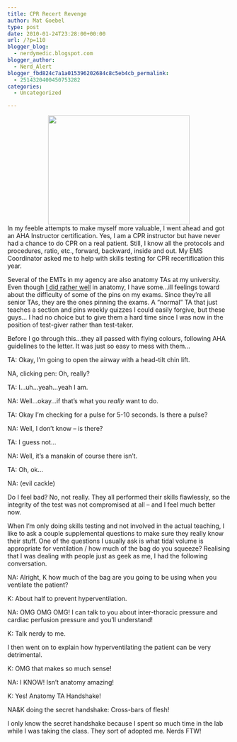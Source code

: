 ```yaml
---
title: CPR Recert Revenge
author: Mat Goebel
type: post
date: 2010-01-24T23:28:00+00:00
url: /?p=110
blogger_blog:
  - nerdymedic.blogspot.com
blogger_author:
  - Nerd_Alert
blogger_fbd824c7a1a015396202684c8c5eb4cb_permalink:
  - 2514320400450753282
categories:
  - Uncategorized

---
```

<div class="separator" style="clear:both;text-align:center;">
  <a style="margin-left:1em;margin-right:1em;" href="http://wp.docker.localhost:8000/wp-content/uploads/2011/06/cpr.gif"><img src="http://wp.docker.localhost:8000/wp-content/uploads/2011/06/cpr.gif?w=300" alt="" width="320" height="246" border="0" /></a>
</div>

<div style="text-align:left;">
  In my feeble attempts to make myself more valuable, I went ahead and got an AHA Instructor certification. Yes, I am a CPR instructor but have never had a chance to do CPR on a real patient. Still, I know all the protocols and procedures, ratio, etc., forward, backward, inside and out. My EMS Coordinator asked me to help with skills testing for CPR recertification this year.
</div>

Several of the EMTs in my agency are also anatomy TAs at my university. Even though [I did rather well][1] in anatomy, I have some&#8230;ill feelings toward about the difficulty of some of the pins on my exams. Since they&#8217;re all senior TAs, they are the ones pinning the exams. A &#8220;normal&#8221; TA that just teaches a section and pins weekly quizzes I could easily forgive, but these guys&#8230; I had no choice but to give them a hard time since I was now in the position of test-giver rather than test-taker.

Before I go through this&#8230;they all passed with flying colours, following AHA guidelines to the letter. It was just so easy to mess with them&#8230;

TA: Okay, I&#8217;m going to open the airway with a head-tilt chin lift.
  
NA, clicking pen: Oh, really?
  
TA: I&#8230;uh&#8230;yeah&#8230;yeah I am.
  
NA: Well&#8230;okay&#8230;if that&#8217;s what you _really_ want to do.

TA: Okay I&#8217;m checking for a pulse for 5-10 seconds. Is there a pulse?
  
NA: Well, I don&#8217;t know &#8211; is there?
  
TA: I guess not&#8230;
  
NA: Well, it&#8217;s a manakin of course there isn&#8217;t.
  
TA: Oh, ok&#8230;
  
NA: (evil cackle)

Do I feel bad? No, not really. They all performed their skills flawlessly, so the integrity of the test was not compromised at all &#8211; and I feel much better now.

When I&#8217;m only doing skills testing and not involved in the actual teaching, I like to ask a couple supplemental questions to make sure they really know their stuff. One of the questions I usually ask is what tidal volume is appropriate for ventilation / how much of the bag do you squeeze? Realising that I was dealing with people just as geek as me, I had the following conversation.

NA: Alright, K how much of the bag are you going to be using when you ventilate the patient?
  
K: About half to prevent hyperventilation.
  
NA: OMG OMG OMG! I can talk to you about inter-thoracic pressure and cardiac perfusion pressure and you&#8217;ll understand!
  
K: Talk nerdy to me.

I then went on to explain how hyperventilating the patient can be very detrimental.

K: OMG that makes so much sense!
  
NA: I KNOW! Isn&#8217;t anatomy amazing!
  
K: Yes! Anatomy TA Handshake!
  
NA&K doing the secret handshake: Cross-bars of flesh!

I only know the secret handshake because I spent so much time in the lab while I was taking the class. They sort of adopted me. Nerds FTW!

<div class="blogger-post-footer">
  <img alt="" width="1" height="1" />
</div>

 [1]: http://nerdymedic.blogspot.com/2009/12/bragging-rights.html
